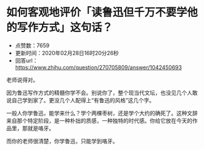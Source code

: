# 如何客观地评价「读鲁迅但千万不要学他的写作方式」这句话？
- 点赞数：7659
- 更新时间：2020年02月28日16时20分26秒
- 回答url：https://www.zhihu.com/question/270705809/answer/1042450693
<body>
 <p data-pid="ef4IYLN7">老师说得对。</p>
 <p data-pid="3mS-9f6j">因为鲁迅写作方式的精髓你学不会。别说你了，整个现当代文坛，也没见几个人敢说自己学到家了。更没几个人配得上“有鲁迅的风格”这几个字。</p>
 <p data-pid="S-rhR59h">一般人你学鲁迅，能学来什么？学个两棵枣树，还是学个大约的确死了。这种文辞来自那个特定阶段，是一种朴拙的质感，一种独特的时代感。你给它放在今天的作品里，那就是咯牙。</p>
 <p data-pid="D5FkSVoE">而你的老师很清楚，你学鲁迅，只能学到咯牙。</p>
</body>
